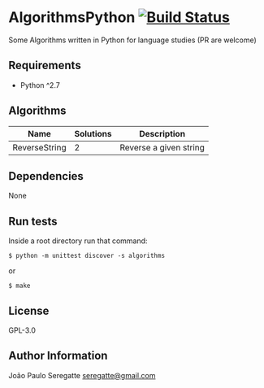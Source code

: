 # AlgorithmsPython [![Build Status](https://travis-ci.org/seregatte/AlgorithmsPython.svg?branch=master)](https://travis-ci.org/seregatte/AlgorithmsPython)

Some Algorithms written in Python for language studies (PR are welcome)

## Requirements

- Python ^2.7

## Algorithms

| Name 						          | Solutions 								            | Description 										                  |
|---------------------------|---------------------------------------|---------------------------------------------------|
| ReverseString			        | 2 								                    | Reverse a given string            								|       

Dependencies
------------

None


Run tests
----------------

Inside a root directory run that command:

```shell
$ python -m unittest discover -s algorithms
```

or

```shell
$ make
```

License
-------

GPL-3.0

Author Information
------------------
João Paulo Seregatte <seregatte@gmail.com>